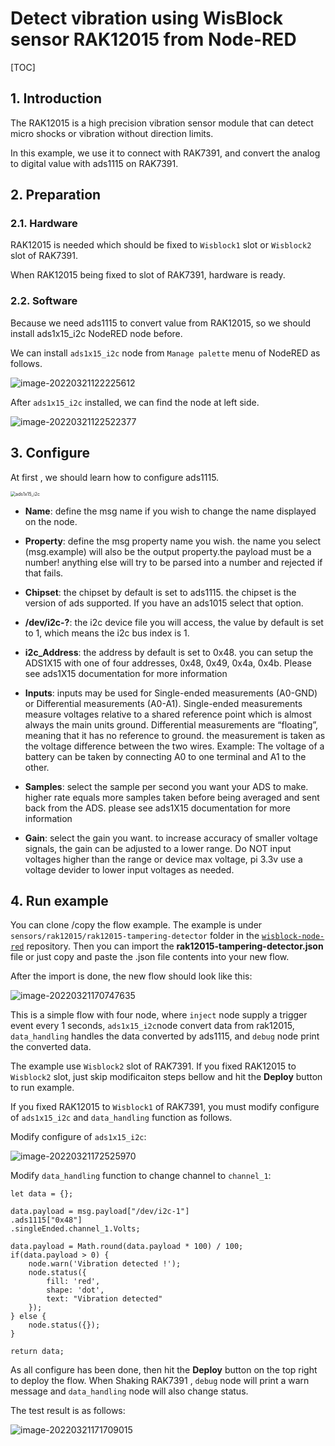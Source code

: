 # Detect vibration using WisBlock sensor RAK12015 from Node-RED 

[TOC]

## 1. Introduction

The RAK12015 is a high precision vibration sensor module that can detect micro shocks or vibration without direction limits.

In this example, we use it to connect  with RAK7391, and convert the analog to digital value with ads1115 on RAK7391.



## 2. Preparation

### 2.1. Hardware

RAK12015 is needed which should be fixed to `Wisblock1` slot or `Wisblock2` slot of RAK7391. 

When RAK12015 being fixed to slot of RAK7391, hardware is ready. 

### 2.2. Software

Because we need ads1115 to convert value from RAK12015, so we should install ads1x15_i2c NodeRED node before.

We can install `ads1x15_i2c` node from `Manage palette` menu of NodeRED as follows.

![image-20220321122225612](assets/image-20220321122225612.png)

After  `ads1x15_i2c`  installed, we can find the node at left side.

![image-20220321122522377](assets/image-20220321122522377.png)

## 3. Configure

At first , we should learn how to configure ads1115.  

<img src="assets/ads1x15_i2c.png" alt="ads1x15_i2c" style="zoom: 50%;" />

- **Name**: define the msg name if you wish to change the name displayed on the node.

- **Property**: define the msg property name you wish. the name you select (msg.example) will also be the output property.the payload must be a number! anything else will try to be parsed into a number and rejected if that fails.

- **Chipset**: the chipset by default is set to ads1115. the chipset is the version of ads supported. If you have an ads1015 select that option.

- **/dev/i2c-?**: the i2c device file you will access, the value by default is set to 1, which means the i2c bus index is 1.

- **i2c_Address**: the address by default is set to 0x48. you can setup the ADS1X15 with one of four addresses, 0x48, 0x49, 0x4a, 0x4b. Please see ads1X15 documentation for more information

- **Inputs**: inputs may be used for Single-ended measurements (A0-GND) or Differential measurements (A0-A1). Single-ended measurements measure voltages relative to a shared reference point which is almost always the main units ground. Differential measurements are “floating”, meaning that it has no reference to ground. the measurement is taken as the voltage difference between the two wires. Example: The voltage of a battery can be taken by connecting A0 to one terminal and A1 to the other.

- **Samples**: select the sample per second you want your ADS to make. higher rate equals more samples taken before being averaged and sent back from the ADS. please see ads1X15 documentation for more information

- **Gain**: select the gain you want. to increase accuracy of smaller voltage signals, the gain can be adjusted to a lower range. Do NOT input voltages higher than the range or device max voltage, pi 3.3v use a voltage devider to lower input voltages as needed.



## 4. Run example

You can clone /copy the flow example. The example is under `sensors/rak12015/rak12015-tampering-detector` folder in the [`wisblock-node-red`](https://git.rak-internal.net/product-rd/gateway/wis-developer/rak7391/wisblock-node-red/-/tree/dev/) repository. Then you can import the  **rak12015-tampering-detector.json** file or just copy and paste the .json file contents into your new flow.

After the import is done, the new flow should look like this:

![image-20220321170747635](assets/image-20220321170747635.png)

This is a simple flow with four node, where `inject` node supply a trigger event every 1 seconds, `ads1x15_i2c`node convert data from rak12015,  `data_handling` handles the data converted by ads1115,  and `debug` node print the converted data.

The example use `Wisblock2` slot of RAK7391. If you fixed RAK12015 to  `Wisblock2` slot, just skip modificaiton steps bellow and hit the **Deploy** button to run example.  

If you fixed RAK12015 to `Wisblock1` of RAK7391,  you must modify configure of `ads1x15_i2c`  and `data_handling` function as follows.

Modify configure of `ads1x15_i2c`:

![image-20220321172525970](assets/image-20220321172525970.png)

Modify `data_handling` function to change channel to `channel_1`:

```
let data = {};

data.payload = msg.payload["/dev/i2c-1"]
.ads1115["0x48"]
.singleEnded.channel_1.Volts;

data.payload = Math.round(data.payload * 100) / 100;
if(data.payload > 0) {
    node.warn('Vibration detected !');
    node.status({
        fill: 'red',
        shape: 'dot',
        text: "Vibration detected"
    });
} else {
    node.status({});
}

return data;
```

As all configure has been done, then hit the **Deploy** button on the top right to deploy the flow. When Shaking RAK7391 , `debug` node will print a warn message and `data_handling` node will also change status.

The test result is as follows:

![image-20220321171709015](assets/image-20220321171709015.png)
